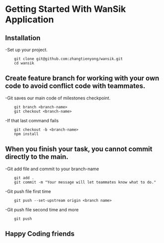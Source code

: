 Getting Started With WanSik Application
===================================

## Installation
-Set up your project.

        git clone git@github.com:zhangtienyong/wansik.git
        cd wansik

## Create feature branch for working with your own code to avoid conflict code with teammates.
-Git saves our main code of milestones checkpoint.

        git branch <branch-name>
        git checkout <branch-name>

-If that last command fails

        git checkout -b <branch-name>
        npm install

## When you finish your task, you cannot commit directly to the main.
-Git add file and commit to your branch-name

        git add .
        git commit -m "Your message will let teammates know what to do."

-Git push file first time

        git push --set-upstream origin <branch name>

-Git push file second time and more

        git push

## Happy Coding friends